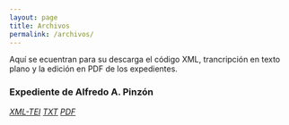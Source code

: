 ```yaml
---
layout: page
title: Archivos
permalink: /archivos/
---
```


Aquí se ecuentran para su descarga el código XML, trancripción en texto plano y la edición en PDF de los expedientes. 

### Expediente de Alfredo A. Pinzón

[*XML-TEI*]()  [*TXT*]() [*PDF*](https://github.com/jairotami/veteranos-mil-dias/blob/gh-pages/_downloads/516_970_alfredo_pinzon.pdf)





